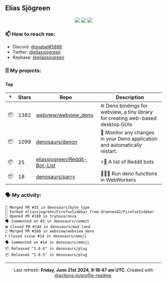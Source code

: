 ## Elias Sjögreen

<p align="center">
  <img src="https://img.shields.io/badge/🎂-dec. 2003-success" />
  <img src="https://img.shields.io/badge/🌎-Stockholm-informational" />
  <img src="https://img.shields.io/badge/👦-He/Him-informational" />
</p>

### 📫 How to reach me:

- Discord: [@snabel#5886](https://discord.com/users/267978757799673866)
- Twitter: [@eliassjogreen](https://twitter.com/eliassjogreen)
- Keybase: [@eliassjogreen](https://keybase.io/eliassjogreen)

### 🗄 My projects:

#### Top
|*|Stars|Repo|Description|
|---|---|---|---|
| 📦 | 1382 | [webview/webview_deno](https://github.com/webview/webview_deno) | 🌐 Deno bindings for webview, a tiny library for creating web-based desktop GUIs |
| 📦 | 1099 | [denosaurs/denon](https://github.com/denosaurs/denon) | 👀 Monitor any changes in your Deno application and automatically restart. |
| 📦 | 25 | [eliassjogreen/Reddit-Bot-List](https://github.com/eliassjogreen/Reddit-Bot-List) | ⚡️🤖 A list of Reddit bots |
| 📦 | 18 | [denosaurs/parry](https://github.com/denosaurs/parry) | 👷🏽‍♂️ Run deno functions in WebWorkers |

### 🗣 My activity:

```
🎉 Merged PR #35 in denosaurs/byte_type
🍴 Forked eliassjogreen/FirefoxSidebar from drannex42/FirefoxSidebar
💪 Opened PR #180 in trynova/nova
🗣 Commented on #1 in denosaurs/commit
❌ Closed PR #148 in denosaurs/mod.land
🎉 Merged PR #168 in webview/webview_deno
❗️ Closed issue #14 in denosaurs/emoji
🗣 Commented on #14 in denosaurs/emoji
📦 Released "1.0.6" in denosaurs/plug
📦 Released "1.0.5" in denosaurs/plug
```

------------
<p align="center">Last refresh: <b>Friday, June 21st 2024, 9:18:47 am UTC</b>. Created with <a href=https://github.com/marketplace/actions/profile-readme>@actions-js/profile-readme</a>.</p>
